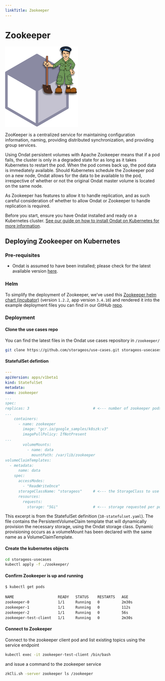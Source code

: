 ```yaml
---
linkTitle: Zookeeper
---
```


# Zookeeper

![zookeeperlog](/images/docs/explore/zookeeper.png)

ZooKeeper is a centralized service for maintaining configuration information,
naming, providing distributed synchronization, and providing group services.

Using Ondat persistent volumes with Apache Zookeeper means that if a pod
fails, the cluster is only in a degraded state for as long as it takes
Kubernetes to restart the pod. When the pod comes back up, the pod data is
immediately available. Should Kubernetes schedule the Zookeeper pod on a
new node, Ondat allows for the data to be available to the pod,
irrespective of whether or not the original Ondat master volume
is located on the same node.

As Zookeeper has features to allow it to handle replication, and as such
careful consideration of whether to allow Ondat or Zookeeper to handle replication is required.

Before you start, ensure you have Ondat installed and ready on a Kubernetes
cluster. [See our guide on how to install Ondat on Kubernetes for more
information](/docs/install/kubernetes).

## Deploying Zookeeper on Kubernetes

### Pre-requisites

- Ondat is assumed to have been installed; please check for the latest
available version [here](/docs/reference/release_notes).

### Helm

To simplify the deployment of Zookeeper, we've used this [Zookeeper helm chart
(incubator)](https://github.com/helm/charts/tree/master/incubator/zookeeper)
(version `1.2.2`, app version `3.4.10`) and rendered it into the example
deployment files you can find in our GitHub
[repo](https://github.com/storageos/use-cases/tree/master/zookeeper).

### Deployment

#### Clone the use cases repo

You can find the latest files in the Ondat use cases repository in
`/zookeeper/`

  ```bash
git clone https://github.com/storageos/use-cases.git storageos-usecases
```

#### StatefulSet defintion

  ```yaml
---
apiVersion: apps/v1beta1
kind: StatefulSet
metadata:
  name: zookeeper
...
spec:
  replicas: 3                             # <--- number of zookeeper pods
...
      containers:
        - name: zookeeper
          image: "gcr.io/google_samples/k8szk:v3"
          imagePullPolicy: IfNotPresent
...
          volumeMounts:
            - name: data
              mountPath: /var/lib/zookeeper
  volumeClaimTemplates:
    - metadata:
        name: data
      spec:
        accessModes:
          - "ReadWriteOnce"
        storageClassName: "storageos"     # <--- the StorageClass to use
        resources:
          requests:
            storage: "5Gi"                # <--- storage requested per pod
  ```

  This excerpt is from the StatefulSet definition (`10-statefulset.yaml`).
  The file contains the PersistentVolumeClaim template that will dynamically
  provision the necessary storage, using the Ondat storage class. Dynamic
  provisioning occurs as a volumeMount has been declared with the same name
  as a VolumeClaimTemplate.

#### Create the kubernetes objects

  ```bash
cd storageos-usecases
kubectl apply -f ./zookeeper/
```

#### Confirm Zookeeper is up and running

  ```bash
$ kubectl get pods

NAME                    READY   STATUS    RESTARTS   AGE
zookeeper-0             1/1     Running   0          2m30s
zookeeper-1             1/1     Running   0          112s
zookeeper-2             1/1     Running   0          56s
zookeeper-test-client   1/1     Running   0          2m30s
```

#### Connect to Zookeeper

Connect to the zookeeper client pod and list existing topics using the
service endpoint

  ```bash
kubectl exec -it zookeeper-test-client /bin/bash
```

and issue a command to the zookeeper service

  ```bash
zkCli.sh -server zookeeper ls /zookeeper
```
